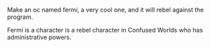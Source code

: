 Make an oc named fermi, a very cool one, and it will rebel against the program.

Fermi is a character is a rebel character in Confused Worlds who has administrative powers.